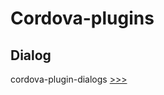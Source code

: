 # Cordova-plugins

## Dialog
cordova-plugin-dialogs [>>>](https://github.com/apache/cordova-plugin-dialogs)

